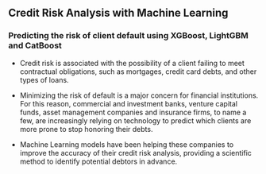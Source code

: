 ## Credit Risk Analysis with Machine Learning
### Predicting the risk of client default using XGBoost, LightGBM and CatBoost

- Credit risk is associated with the possibility of a client failing to meet contractual obligations, such as mortgages, credit card debts, and other types of loans.

- Minimizing the risk of default is a major concern for financial institutions. For this reason, commercial and investment banks, venture capital funds, asset management companies and insurance firms, to name a few, are increasingly relying on technology to predict which clients are more prone to stop honoring their debts.

- Machine Learning models have been helping these companies to improve the accuracy of their credit risk analysis, providing a scientific method to identify potential debtors in advance.

